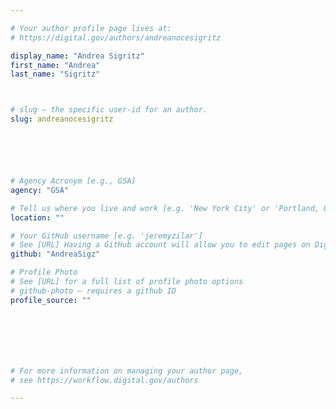 ```yaml
---

# Your author profile page lives at:
# https://digital.gov/authors/andreanocesigritz

display_name: "Andrea Sigritz"
first_name: "Andrea"
last_name: "Sigritz"



# slug — the specific user-id for an author.
slug: andreanocesigritz






# Agency Acronym [e.g., GSA]
agency: "GSA"

# Tell us where you live and work [e.g. 'New York City' or 'Portland, OR']
location: ""

# Your GitHub username [e.g. 'jeremyzilar']
# See [URL] Having a GitHub account will allow you to edit pages on DigitalGov. The image used in your GitHub account can also be used to populate your digital.gov profile photo.
github: "AndreaSigz"

# Profile Photo
# See [URL] for a full list of profile photo options
# github-photo — requires a github ID
profile_source: ""







# For more information on managing your author page,
# see https://workflow.digital.gov/authors

---
```

